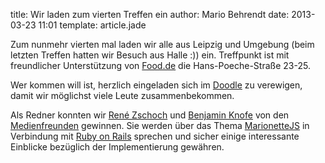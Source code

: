 title: Wir laden zum vierten Treffen ein
author: Mario Behrendt
date: 2013-03-23 11:01
template: article.jade

Zum nunmehr vierten mal laden wir alle aus Leipzig und Umgebung (beim letzten Treffen hatten wir Besuch aus Halle :)) ein.
Treffpunkt ist mit freundlicher Unterstützung von [Food.de](http://www.food.de) die Hans-Poeche-Straße 23-25.

Wer kommen will ist, herzlich eingeladen sich im [Doodle](http://doodle.com/4g4xvavpuctnzpd7) zu verewigen, damit wir möglichst viele Leute zusammenbekommen.

Als Redner konnten wir [René Zschoch](http://twitter.com/prop79) und [Benjamin Knofe](http://twitter.com/videosynthesis)
von den [Medienfreunden](http://medienfreunde.com) gewinnen. Sie werden über das Thema
[MarionetteJS](http://marionettejs.com) in Verbindung mit [Ruby on Rails](http://rubyonrails.org/) sprechen und sicher
einige interessante Einblicke bezüglich der Implementierung gewähren.
